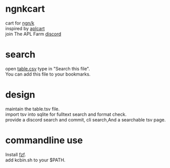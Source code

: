 # ngnkcart
cart for [ngn/k](https://codeberg.org/ngn/k)  
inspired by [aplcart](https://github.com/abrudz/aplcart)  
join The APL Farm [discord](https://discord.gg/ZN9wVvpv)

# search 
open [table.csv](https://github.com/secwang/ngnkcart/blob/main/table.tsv)
type in "Search this file".  
You can add this file to your bookmarks.

# design
maintain the table.tsv file.  
import tsv into sqlite for fulltext search and format check.  
provide a discord search and commit, cli search,And a searchable tsv page.  

# commandline use
Install [fzf](https://github.com/junegunn/fzf).  
add kcbin.sh to your $PATH.
